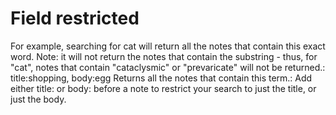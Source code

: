 # Field restricted

For example, searching for cat will return all the notes that contain this exact word. Note: it will not return the notes that contain the substring - thus, for "cat", notes that contain "cataclysmic" or "prevaricate" will not be returned.: title:shopping, body:egg
Returns all the notes that contain this term.: Add either title: or body: before a note to restrict your search to just the title, or just the body.